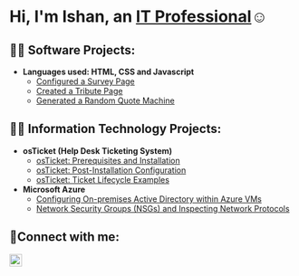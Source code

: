 <h1>Hi, I'm Ishan, an <a href="https://linkedin.com/in/ishan-singhg">IT Professional</a>☺</h1>

<h2>👨‍💻 Software Projects:</h2>

- <b>Languages used: HTML, CSS and Javascript</b>
  - [Configured a Survey Page](https://github.com/Ishanveer-Gill/Survey-Page)
  - [Created a Tribute Page](https://github.com/Ishanveer-Gill/Tribute-Page)
  - [Generated a Random Quote Machine](https://github.com/Ishanveer-Gill/Qgen)



<h2>👨‍💻 Information Technology Projects:</h2>

- <b>osTicket (Help Desk Ticketing System)</b>
  - [osTicket: Prerequisites and Installation](https://github.com/Ishanveer-Gill/osticket-prereqs)
  - [osTicket: Post-Installation Configuration](https://github.com/Ishanveer-Gill/post-install-config)
  - [osTicket: Ticket Lifecycle Examples](https://github.com/Ishanveer-Gill/ticket-lifecycle)
- <b>Microsoft Azure</b>
  - [Configuring On-premises Active Directory within Azure VMs](https://github.com/Ishanveer-Gill/configure-ad)
  - [Network Security Groups (NSGs) and Inspecting Network Protocols](https://github.com/Ishanveer-Gill/azure-network-protocols)

<h2>🤳Connect with me:</h2>

[<img align="left" alt="Josh | LinkedIn" width="22px" src="https://cdn.jsdelivr.net/npm/simple-icons@v3/icons/linkedin.svg" />][linkedin]

[linkedin]: https://linkedin.com/in/ishan-singhg
